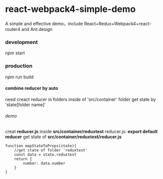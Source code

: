 # react-webpack4-simple-demo
A simple and effective demo，include React+Redux+Webpack4+react-router4 and Ant.design

### development
npm start

### production
npm run build

#### combine reducer by auto
need creact reducer in folders inside of 'src/container' folder
get state by 'state[folder name]'

###### demo
creat **reducer.js** inside **src/container/reduxtest**
reducer.js:  **export default reducer**
get state of **src/container/reduxtest/reducer.js**
```
function mapStateToProps(state){
	//get state of folder 'reduxtest'
	const data = state.reduxtest
	return {
		number: data.number
	}
}
```

